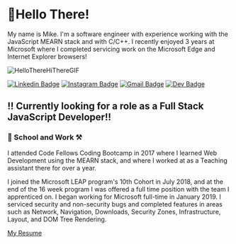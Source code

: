 # 👋Hello There! 

My name is Mike. I'm a software engineer with experience working with the JavaScript MEARN stack and with C/C++. I recently enjoyed 3 years at Microsoft where I completed servicing work on the Microsoft Edge and Internet Explorer browsers!

![HelloThereHiThereGIF](https://user-images.githubusercontent.com/25001461/163983235-ebc58dbd-4751-419a-acb6-cf1adb42a858.gif)

[![Linkedin Badge](https://img.shields.io/badge/-LinkedIn-0e76a8?style=flat-square&logo=Linkedin&logoColor=white)](https://www.linkedin.com/in/michaeltreat/)
[![Instagram Badge](https://img.shields.io/badge/-Instagram-e4405f?style=flat-square&logo=Instagram&logoColor=white)](https://www.instagram.com/incipient_phoenix/)
[![Gmail Badge](https://img.shields.io/badge/Gmail-D14836?style=flatt-square&logo=gmail&logoColor=white)](mailto:michael.treat.dev@gmail.com)
[![Dev Badge](https://img.shields.io/badge/-Dev-000000?style=flat-square&logo=Dev.to&logoColor=white)](https://dev.to/michaeltreat)


## !! Currently looking for a role as a Full Stack JavaScript Developer!!

### 🏫 School and Work ⚒️ 
I attended Code Fellows Coding Bootcamp in 2017 where I learned Web Development using the MEARN stack, and where I worked at as a Teaching assistant there for over a year. 

I joined the Microsoft LEAP program's 10th Cohort in July 2018, and at the end of the 16 week program I was offered a full time position with the team I apprenticed on. I began working for Microsoft full-time in January 2019. I serviced security and non-security bugs and completed features in areas such as Network, Navigation, Downloads, Security Zones, Infrastructure, Layout, and DOM Tree Rendering.

[My Resume](https://docs.google.com/document/d/1QdtjDaN0jgpXEKsRM8k6PwoDToz-pJ6uRcp1jqAM2xw/edit?usp=sharing)



